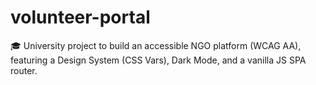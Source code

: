 # volunteer-portal
🎓 University project to build an accessible NGO platform (WCAG AA), featuring a Design System (CSS Vars), Dark Mode, and a vanilla JS SPA router.
